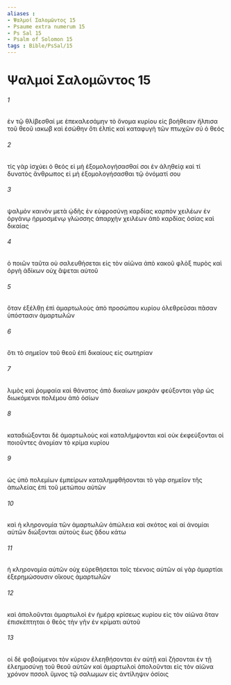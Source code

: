 ```yaml
---
aliases : 
- Ψαλμοί Σαλoμῶντος 15
- Psaume extra numerum 15
- Ps Sal 15
- Psalm of Solomon 15
tags : Bible/PsSal/15
---
```


# Ψαλμοί Σαλoμῶντος 15

###### 1
ἐν τῷ θλίβεσθαί με ἐπεκαλεσάμην τὸ ὄνομα κυρίου εἰς βοήθειαν ἤλπισα τοῦ θεοῦ ιακωβ καὶ ἐσώθην ὅτι ἐλπὶς καὶ καταφυγὴ τῶν πτωχῶν σύ ὁ θεός
###### 2
τίς γὰρ ἰσχύει ὁ θεός εἰ μὴ ἐξομολογήσασθαί σοι ἐν ἀληθείᾳ καὶ τί δυνατὸς ἄνθρωπος εἰ μὴ ἐξομολογήσασθαι τῷ ὀνόματί σου
###### 3
ψαλμὸν καινὸν μετὰ ᾠδῆς ἐν εὐφροσύνῃ καρδίας καρπὸν χειλέων ἐν ὀργάνῳ ἡρμοσμένῳ γλώσσης ἀπαρχὴν χειλέων ἀπὸ καρδίας ὁσίας καὶ δικαίας
###### 4
ὁ ποιῶν ταῦτα οὐ σαλευθήσεται εἰς τὸν αἰῶνα ἀπὸ κακοῦ φλὸξ πυρὸς καὶ ὀργὴ ἀδίκων οὐχ ἅψεται αὐτοῦ
###### 5
ὅταν ἐξέλθῃ ἐπὶ ἁμαρτωλοὺς ἀπὸ προσώπου κυρίου ὀλεθρεῦσαι πᾶσαν ὑπόστασιν ἁμαρτωλῶν
###### 6
ὅτι τὸ σημεῖον τοῦ θεοῦ ἐπὶ δικαίους εἰς σωτηρίαν
###### 7
λιμὸς καὶ ῥομφαία καὶ θάνατος ἀπὸ δικαίων μακράν φεύξονται γὰρ ὡς διωκόμενοι πολέμου ἀπὸ ὁσίων
###### 8
καταδιώξονται δὲ ἁμαρτωλοὺς καὶ καταλήμψονται καὶ οὐκ ἐκφεύξονται οἱ ποιοῦντες ἀνομίαν τὸ κρίμα κυρίου
###### 9
ὡς ὑπὸ πολεμίων ἐμπείρων καταλημφθήσονται τὸ γὰρ σημεῖον τῆς ἀπωλείας ἐπὶ τοῦ μετώπου αὐτῶν
###### 10
καὶ ἡ κληρονομία τῶν ἁμαρτωλῶν ἀπώλεια καὶ σκότος καὶ αἱ ἀνομίαι αὐτῶν διώξονται αὐτοὺς ἕως ᾅδου κάτω
###### 11
ἡ κληρονομία αὐτῶν οὐχ εὑρεθήσεται τοῖς τέκνοις αὐτῶν αἱ γὰρ ἁμαρτίαι ἐξερημώσουσιν οἴκους ἁμαρτωλῶν
###### 12
καὶ ἀπολοῦνται ἁμαρτωλοὶ ἐν ἡμέρᾳ κρίσεως κυρίου εἰς τὸν αἰῶνα ὅταν ἐπισκέπτηται ὁ θεὸς τὴν γῆν ἐν κρίματι αὐτοῦ
###### 13
οἱ δὲ φοβούμενοι τὸν κύριον ἐλεηθήσονται ἐν αὐτῇ καὶ ζήσονται ἐν τῇ ἐλεημοσύνῃ τοῦ θεοῦ αὐτῶν καὶ ἁμαρτωλοὶ ἀπολοῦνται εἰς τὸν αἰῶνα χρόνον πσσολ ὕμνος τῷ σαλωμων εἰς ἀντίληψιν ὁσίοις
